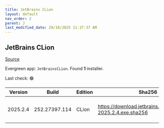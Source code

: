 ```yaml
---
title: JetBrains CLion
layout: default
nav_order: 2
parent: J
last_modified_date: 29/10/2025 11:37:37 AM
---
```


## JetBrains CLion

[Source](https://www.jetbrains.com/clion)

Evergreen app: `JetBrainsCLion`. Found **1** installer.

Last check: 🟢

| Version  | Build         | Edition | Sha256                                                       | Date       | Size       | Type | URI                                                                                                            |
| -------- | ------------- | ------- | ------------------------------------------------------------ | ---------- | ---------- | ---- | -------------------------------------------------------------------------------------------------------------- |
| 2025.2.4 | 252.27397.114 | CLion   | https://download.jetbrains.com/cpp/CLion-2025.2.4.exe.sha256 | 27/10/2025 | 1813120656 | exe  | [https://download.jetbrains.com/cpp/CLion-2025.2.4.exe](https://download.jetbrains.com/cpp/CLion-2025.2.4.exe) |

